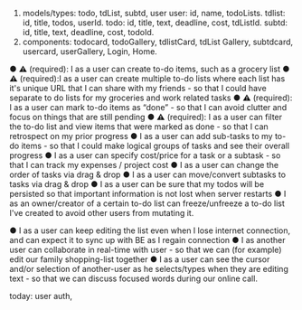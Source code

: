 1. models/types: todo, tdList, subtd, user
user: id, name, todoLists.
tdlist: id, title, todos, userId.
todo: id, title, text, deadline, cost, tdListId.
subtd: id, title, text, deadline, cost, todoId.
2. components: todocard, todoGallery, tdlistCard, tdList Gallery, subtdcard, usercard, userGallery, Login, Home.

● ⚠ (required): I as a user can create to-do items, such as a grocery list
● ⚠ (required):I as a user can create multiple to-do lists where each list has it's unique URL that
I can share with my friends - so that I could have separate to do lists for my groceries and work
related tasks
● ⚠ (required): I as a user can mark to-do items as “done” - so that I can avoid clutter and focus
on things that are still pending
● ⚠ (required): I as a user can filter the to-do list and view items that were marked as done - so
that I can retrospect on my prior progress
● I as a user can add sub-tasks to my to-do items - so that I could make logical groups of
tasks and see their overall progress
● I as a user can specify cost/price for a task or a subtask - so that I can track my
expenses / project cost
● I as a user can change the order of tasks via drag & drop
● I as a user can move/convert subtasks to tasks via drag & drop
● I as a user can be sure that my todos will be persisted so that important information is
not lost when server restarts
● I as an owner/creator of a certain to-do list can freeze/unfreeze a to-do list I've created to
avoid other users from mutating it.

● I as a user can keep editing the list even when I lose internet connection, and can expect it to
sync up with BE as I regain connection
● I as another user can collaborate in real-time with user - so that we can (for example) edit our
family shopping-list together
● I as a user can see the cursor and/or selection of another-user as he selects/types when
they are editing text - so that we can discuss focused words during our online call.

today: user auth, 